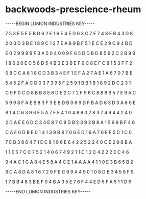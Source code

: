 # backwoods-prescience-rheum

-----BEGIN LUMON INDUSTRIES KEY-----

7 5 3 E 5 E 5 B D 6 2 E 1 6 E 4 E D 6 3 C 7 E 7 4 8 E B 4 3 D 8

2 0 3 D 3 B E 1 8 9 C 1 2 7 E A 8 9 B F 5 1 E C E 2 9 C 9 4 B D

E 0 2 9 9 9 B F 3 A 5 0 4 0 0 9 F 6 5 D D B D B 5 9 2 C 2 B 9 B

1 8 6 2 0 E C 5 6 D 5 4 B 3 E 3 B E F 6 C 8 E F C 8 1 5 3 F F 2

0 8 C C A 6 1 8 C D 3 B 3 4 E F 1 E F A 2 7 A E 1 A 6 7 0 7 B E

5 4 5 2 F A C D 0 3 7 3 9 5 F 2 5 9 1 B B 1 B 1 8 9 2 D C 2 3 1

C 9 F 0 C D 8 B B 8 E 8 D E 2 C 7 2 F 9 6 C 8 8 6 B 5 7 E 9 A C

5 9 9 8 F A E B 8 3 F 3 E B D B 0 6 9 D F B A D 6 3 D 3 A 6 0 E

8 1 4 C 6 3 9 6 E 5 A 7 F F 4 1 0 4 8 8 0 2 8 3 7 4 9 4 4 2 4 0

2 D A E E 0 D C 3 4 E 8 7 C 8 D B 2 3 9 2 B 8 A 1 5 9 9 B F 4 6

C A F 0 D B E 0 1 4 1 3 9 B 8 7 0 6 E D 1 9 A 7 6 E F 5 C 1 C 0

7 E B 3 8 6 4 7 1 E C 8 1 9 6 E 6 4 2 2 5 2 2 4 0 C E 2 9 8 B A

1 1 E 5 7 C C 7 5 2 1 4 0 6 7 4 9 2 1 1 C 1 2 C 4 2 2 2 E C 4 6

9 4 A C 1 C A 8 4 E 5 8 A 4 C E 1 A A A A 4 1 1 0 E 3 B 6 5 B 2

9 C A 8 D A 8 1 6 7 2 9 F E C 9 9 A 4 9 0 1 0 8 D B 3 4 5 9 F 9

1 7 B B 4 8 3 B E F 0 4 B A 3 5 E 7 6 F 4 4 E D 5 F A 5 1 1 D 6

-----END LUMON INDUSTRIES KEY-----

